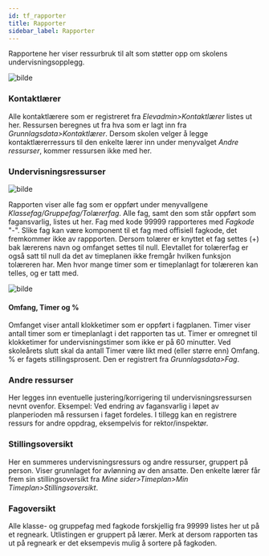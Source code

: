 ```yaml
---
id: tf_rapporter
title: Rapporter
sidebar_label: Rapporter
---
```

Rapportene her viser ressurbruk til alt som støtter opp om skolens undervisningsopplegg. 

![bilde](https://user-images.githubusercontent.com/80097133/195299852-22dfc189-722e-47ce-bb9d-49abaf0cbdc3.png)

### Kontaktlærer
Alle kontaktlærere som er registreret fra _Elevadmin>Kontaktlærer_ listes ut her. Ressursen beregnes ut fra hva som er lagt inn fra _Grunnlagsdata>Kontaktlærer_. Dersom  skolen velger å legge kontaktlærerressurs til den enkelte lærer inn under menyvalget _Andre ressurser_, kommer ressursen ikke med her.

### Undervisningsressurser

![bilde](https://user-images.githubusercontent.com/80097133/198007928-a1bd6d11-17e8-4122-bc80-170192263de5.png)

Rapporten viser alle fag som er oppført under menyvallgene _Klassefag/Gruppefag/Tolærerfag_.
Alle fag, samt den som står oppført som fagansvarlig, listes ut her. 
Fag med kode 99999 rapporteres med _Fagkode_ "-". Slike fag kan være komponent til et fag med offisiell fagkode, det fremkommer ikke av rappporten. Dersom tolærer er knyttet et fag settes (+) bak lærerens navn og omfanget settes til null. Elevtallet for tolærerfag er også satt til null da det av timeplanen ikke fremgår hvilken funksjon tolæreren har. Men hvor mange timer som er timeplanlagt for tolæreren kan telles, og er tatt med.

![bilde](https://user-images.githubusercontent.com/80097133/202400390-a8dfc784-3b9f-4e69-b440-5c3c32392f5a.png)

#### Omfang, Timer og %
Omfanget viser antall klokketimer som er oppført i fagplanen. Timer viser antall timer som er timeplanlagt i det rapporten tas ut. Timer er omregnet til klokketimer for undervisningstimer som ikke er på 60 minutter. Ved skoleårets slutt skal da antall Timer være likt med (eller større enn) Omfang. % er fagets stillingsprosent. Den er registrert fra _Grunnlagsdata>Fag_.

### Andre ressurser
Her legges inn eventuelle justering/korrigering til undervisningsressursen nevnt ovenfor. Eksempel: Ved endring av fagansvarlig i løpet av planperioden må ressursen i faget fordeles. I tillegg kan en registrere ressurs for andre oppdrag, eksempelvis for rektor/inspektør. 

### Stillingsoversikt
Her en summeres undervisningsressurs og andre ressurser, gruppert på person. Viser grunnlaget for avlønning av den ansatte. Den enkelte lærer får frem sin stillingsoversikt fra _Mine sider>Timeplan>Min Timeplan>Stillingsoversikt_.

### Fagoversikt
Alle klasse- og gruppefag med fagkode forskjellig fra 99999 listes her ut på et regneark. Utlistingen er gruppert på lærer. Merk at dersom rapporten tas ut på regneark er det eksempevis mulig å sortere på fagkoden.
